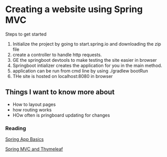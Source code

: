 # Creating a website using Spring MVC

Steps to get started
1. Initialize the project by going to start.spring.io and downloading the zip file
2. create a controller to handle http requests.
3. GE the springboot devtools to make testing the site easier in browser
4. Springboot intializer creates the application for you in the main method.
5. application can be run from cmd line by using ./gradlew bootRun
6. THe site is hosted on localhost:8080 in browser


## Things I want to know more about
- How to layout pages
- how routing works
- HOw often is pringboard updating for changes



### Reading

[Spring App Basics](https://spring.io/guides/gs/serving-web-content/)  

[Spring MVC and Thymeleaf](https://www.thymeleaf.org/doc/articles/springmvcaccessdata.html)  
